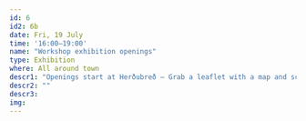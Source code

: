 ```yaml
---
id: 6
id2: 6b
date: Fri, 19 July
time: '16:00–19:00'
name: "Workshop exhibition openings"
type: Exhibition
where: All around town
descr1: "Openings start at Herðubreð – Grab a leaflet with a map and schedule!"  
descr2: ""
descr3: 
img: 
---
```

